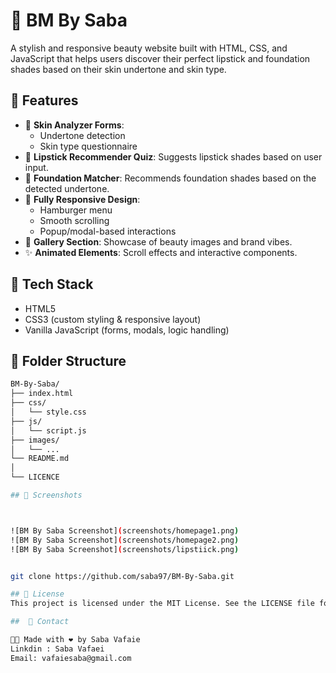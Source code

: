 # 💄 BM By Saba

A stylish and responsive beauty website built with HTML, CSS, and JavaScript that helps users discover their perfect lipstick and foundation shades based on their skin undertone and skin type.

## 🌟 Features

- 🧴 **Skin Analyzer Forms**: 
  - Undertone detection
  - Skin type questionnaire
- 💋 **Lipstick Recommender Quiz**: Suggests lipstick shades based on user input.
- 🎨 **Foundation Matcher**: Recommends foundation shades based on the detected undertone.
- 📱 **Fully Responsive Design**:
  - Hamburger menu
  - Smooth scrolling
  - Popup/modal-based interactions
- 📸 **Gallery Section**: Showcase of beauty images and brand vibes.
- ✨ **Animated Elements**: Scroll effects and interactive components.

## 🔧 Tech Stack

- HTML5
- CSS3 (custom styling & responsive layout)
- Vanilla JavaScript (forms, modals, logic handling)

## 📂 Folder Structure

```bash
BM-By-Saba/
├── index.html
├── css/
│   └── style.css
├── js/
│   └── script.js
├── images/
│   └── ...
└── README.md
│   
└── LICENCE

## 📸 Screenshots



![BM By Saba Screenshot](screenshots/homepage1.png)
![BM By Saba Screenshot](screenshots/homepage2.png)
![BM By Saba Screenshot](screenshots/lipstiick.png)


git clone https://github.com/saba97/BM-By-Saba.git

## 📃 License
This project is licensed under the MIT License. See the LICENSE file for details

##  💌 Contact

👩‍💻 Made with ❤️ by Saba Vafaie
Linkdin : Saba Vafaei
Email: vafaiesaba@gmail.com

